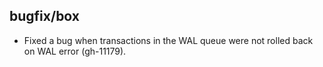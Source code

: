 ## bugfix/box

* Fixed a bug when transactions in the WAL queue were not rolled back on WAL
  error (gh-11179).
